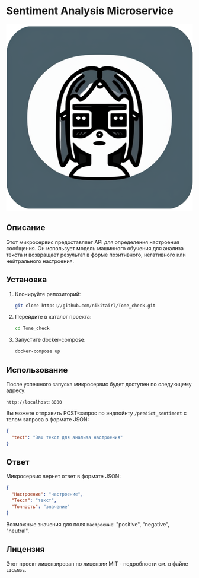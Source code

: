 # Sentiment Analysis Microservice

![Sentiment Analysis Microservice](/app/ico/logo.png)

## Описание

Этот микросервис предоставляет API для определения настроения сообщения. Он использует модель машинного обучения для анализа текста и возвращает результат в форме позитивного, негативного или нейтрального настроения.

## Установка

1. Клонируйте репозиторий:

   ```bash
   git clone https://github.com/nikitairl/Tone_check.git
   ```

2. Перейдите в каталог проекта:

   ```bash
   cd Tone_check

   ```

3. Запустите docker-compose:

   ```bash
   docker-compose up
   ```

## Использование

После успешного запуска микросервис будет доступен по следующему адресу:

```
http://localhost:8080
```

Вы можете отправить POST-запрос по эндпойнту `/predict_sentiment` с телом запроса в формате JSON:

```json
{
  "text": "Ваш текст для анализа настроения"
}
```

## Ответ

Микросервис вернет ответ в формате JSON:

```json
{
  "Настроение": "настроение",
  "Текст": "текст",
  "Точность": "значение"
}
```

Возможные значения для поля `Настроение`: "positive", "negative", "neutral".

## Лицензия

Этот проект лицензирован по лицензии MIT - подробности см. в файле `LICENSE`.
